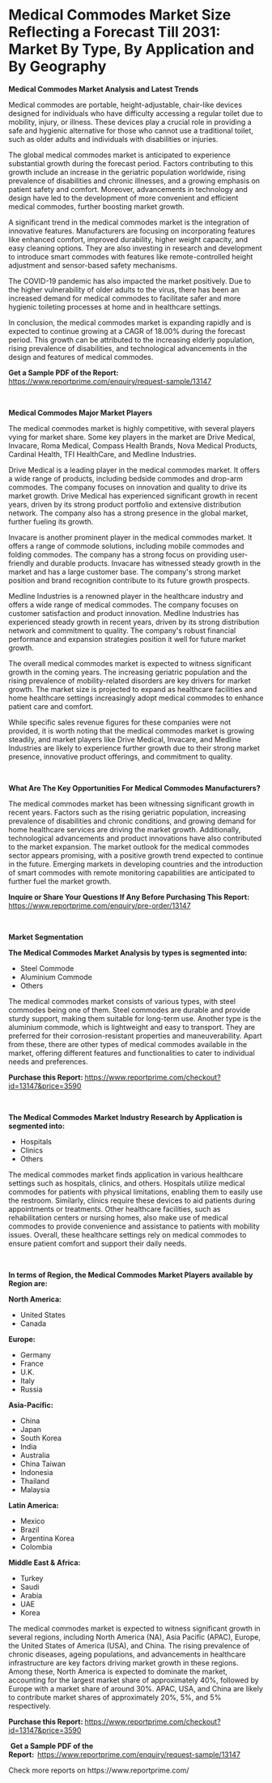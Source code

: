 <p><h1>Medical Commodes Market Size Reflecting a Forecast Till 2031: Market By Type, By Application and By Geography</h1></p><p><strong>Medical Commodes Market Analysis and Latest Trends</strong></p>
<p><p>Medical commodes are portable, height-adjustable, chair-like devices designed for individuals who have difficulty accessing a regular toilet due to mobility, injury, or illness. These devices play a crucial role in providing a safe and hygienic alternative for those who cannot use a traditional toilet, such as older adults and individuals with disabilities or injuries.</p><p>The global medical commodes market is anticipated to experience substantial growth during the forecast period. Factors contributing to this growth include an increase in the geriatric population worldwide, rising prevalence of disabilities and chronic illnesses, and a growing emphasis on patient safety and comfort. Moreover, advancements in technology and design have led to the development of more convenient and efficient medical commodes, further boosting market growth.</p><p>A significant trend in the medical commodes market is the integration of innovative features. Manufacturers are focusing on incorporating features like enhanced comfort, improved durability, higher weight capacity, and easy cleaning options. They are also investing in research and development to introduce smart commodes with features like remote-controlled height adjustment and sensor-based safety mechanisms.</p><p>The COVID-19 pandemic has also impacted the market positively. Due to the higher vulnerability of older adults to the virus, there has been an increased demand for medical commodes to facilitate safer and more hygienic toileting processes at home and in healthcare settings.</p><p>In conclusion, the medical commodes market is expanding rapidly and is expected to continue growing at a CAGR of 18.00% during the forecast period. This growth can be attributed to the increasing elderly population, rising prevalence of disabilities, and technological advancements in the design and features of medical commodes.</p></p>
<p><strong>Get a Sample PDF of the Report:&nbsp;</strong> <a href="https://www.reportprime.com/enquiry/request-sample/13147">https://www.reportprime.com/enquiry/request-sample/13147</a></p>
<p>&nbsp;</p>
<p><strong>Medical Commodes Major Market Players</strong></p>
<p><p>The medical commodes market is highly competitive, with several players vying for market share. Some key players in the market are Drive Medical, Invacare, Roma Medical, Compass Health Brands, Nova Medical Products, Cardinal Health, TFI HealthCare, and Medline Industries.</p><p>Drive Medical is a leading player in the medical commodes market. It offers a wide range of products, including bedside commodes and drop-arm commodes. The company focuses on innovation and quality to drive its market growth. Drive Medical has experienced significant growth in recent years, driven by its strong product portfolio and extensive distribution network. The company also has a strong presence in the global market, further fueling its growth.</p><p>Invacare is another prominent player in the medical commodes market. It offers a range of commode solutions, including mobile commodes and folding commodes. The company has a strong focus on providing user-friendly and durable products. Invacare has witnessed steady growth in the market and has a large customer base. The company's strong market position and brand recognition contribute to its future growth prospects.</p><p>Medline Industries is a renowned player in the healthcare industry and offers a wide range of medical commodes. The company focuses on customer satisfaction and product innovation. Medline Industries has experienced steady growth in recent years, driven by its strong distribution network and commitment to quality. The company's robust financial performance and expansion strategies position it well for future market growth.</p><p>The overall medical commodes market is expected to witness significant growth in the coming years. The increasing geriatric population and the rising prevalence of mobility-related disorders are key drivers for market growth. The market size is projected to expand as healthcare facilities and home healthcare settings increasingly adopt medical commodes to enhance patient care and comfort.</p><p>While specific sales revenue figures for these companies were not provided, it is worth noting that the medical commodes market is growing steadily, and market players like Drive Medical, Invacare, and Medline Industries are likely to experience further growth due to their strong market presence, innovative product offerings, and commitment to quality.</p></p>
<p>&nbsp;</p>
<p><strong>What Are The Key Opportunities For Medical Commodes Manufacturers?</strong></p>
<p><p>The medical commodes market has been witnessing significant growth in recent years. Factors such as the rising geriatric population, increasing prevalence of disabilities and chronic conditions, and growing demand for home healthcare services are driving the market growth. Additionally, technological advancements and product innovations have also contributed to the market expansion. The market outlook for the medical commodes sector appears promising, with a positive growth trend expected to continue in the future. Emerging markets in developing countries and the introduction of smart commodes with remote monitoring capabilities are anticipated to further fuel the market growth.</p></p>
<p><strong>Inquire or Share Your Questions If Any Before Purchasing This Report:</strong> <a href="https://www.reportprime.com/enquiry/pre-order/13147">https://www.reportprime.com/enquiry/pre-order/13147</a></p>
<p>&nbsp;</p>
<p><strong>Market Segmentation</strong></p>
<p><strong>The Medical Commodes Market Analysis by types is segmented into:</strong></p>
<p><ul><li>Steel Commode</li><li>Aluminium Commode</li><li>Others</li></ul></p>
<p><p>The medical commodes market consists of various types, with steel commodes being one of them. Steel commodes are durable and provide sturdy support, making them suitable for long-term use. Another type is the aluminium commode, which is lightweight and easy to transport. They are preferred for their corrosion-resistant properties and maneuverability. Apart from these, there are other types of medical commodes available in the market, offering different features and functionalities to cater to individual needs and preferences.</p></p>
<p><strong>Purchase this Report:&nbsp;</strong><a href="https://www.reportprime.com/checkout?id=13147&price=3590">https://www.reportprime.com/checkout?id=13147&price=3590</a></p>
<p>&nbsp;</p>
<p><strong>The Medical Commodes Market Industry Research by Application is segmented into:</strong></p>
<p><ul><li>Hospitals</li><li>Clinics</li><li>Others</li></ul></p>
<p><p>The medical commodes market finds application in various healthcare settings such as hospitals, clinics, and others. Hospitals utilize medical commodes for patients with physical limitations, enabling them to easily use the restroom. Similarly, clinics require these devices to aid patients during appointments or treatments. Other healthcare facilities, such as rehabilitation centers or nursing homes, also make use of medical commodes to provide convenience and assistance to patients with mobility issues. Overall, these healthcare settings rely on medical commodes to ensure patient comfort and support their daily needs.</p></p>
<p>&nbsp;</p>
<p><strong>In terms of Region, the Medical Commodes Market Players available by Region are:</strong></p>
<p>
    <p> <strong> North America: </strong>
        <ul>
            <li>United States</li>
            <li>Canada</li>
        </ul>
        </p> 
    <p> <strong> Europe: </strong>
        <ul>
            <li>Germany</li>
            <li>France</li>
            <li>U.K.</li>
            <li>Italy</li>
            <li>Russia</li>
        </ul>
        </p> 
    <p> <strong> Asia-Pacific: </strong>
        <ul>
            <li>China</li>
            <li>Japan</li>
            <li>South Korea</li>
            <li>India</li>
            <li>Australia</li>
            <li>China Taiwan</li>
            <li>Indonesia</li>
            <li>Thailand</li>
            <li>Malaysia</li>
        </ul>
        </p> 
    <p> <strong> Latin America: </strong>
        <ul>
            <li>Mexico</li>
            <li>Brazil</li>
            <li>Argentina Korea</li>
            <li>Colombia</li>
        </ul>
        </p> 
    <p> <strong> Middle East & Africa: </strong>
        <ul>
            <li>Turkey</li>
            <li>Saudi</li>
            <li>Arabia</li>
            <li>UAE</li>
            <li>Korea</li>
        </ul>
    </p>
    </p>
<p><p>The medical commodes market is expected to witness significant growth in several regions, including North America (NA), Asia Pacific (APAC), Europe, the United States of America (USA), and China. The rising prevalence of chronic diseases, ageing populations, and advancements in healthcare infrastructure are key factors driving market growth in these regions. Among these, North America is expected to dominate the market, accounting for the largest market share of approximately 40%, followed by Europe with a market share of around 30%. APAC, USA, and China are likely to contribute market shares of approximately 20%, 5%, and 5% respectively.</p></p>
<p><strong>Purchase this Report: </strong><a href="https://www.reportprime.com/checkout?id=13147&price=3590">https://www.reportprime.com/checkout?id=13147&price=3590</a></p>
<p>&nbsp;<strong>Get a Sample PDF of the Report:&nbsp;&nbsp;</strong><a href="https://www.reportprime.com/enquiry/request-sample/13147">https://www.reportprime.com/enquiry/request-sample/13147</a></p>
<p><strong></strong></p>
<p>Check more reports on https://www.reportprime.com/</p>